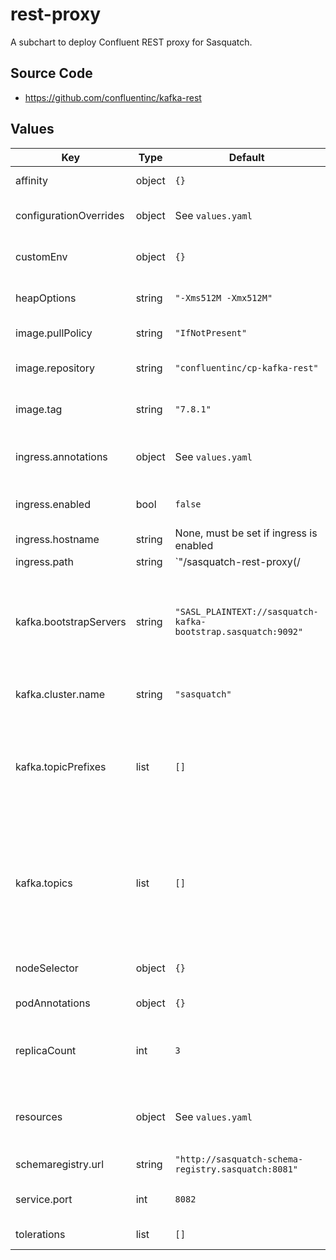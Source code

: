 # rest-proxy

A subchart to deploy Confluent REST proxy for Sasquatch.

## Source Code

* <https://github.com/confluentinc/kafka-rest>

## Values

| Key | Type | Default | Description |
|-----|------|---------|-------------|
| affinity | object | `{}` | Affinity configuration |
| configurationOverrides | object | See `values.yaml` | Kafka REST configuration options |
| customEnv | object | `{}` | Kafka REST additional env variables |
| heapOptions | string | `"-Xms512M -Xmx512M"` | Kafka REST proxy JVM Heap Option |
| image.pullPolicy | string | `"IfNotPresent"` | Image pull policy |
| image.repository | string | `"confluentinc/cp-kafka-rest"` | Kafka REST proxy image repository |
| image.tag | string | `"7.8.1"` | Kafka REST proxy image tag |
| ingress.annotations | object | See `values.yaml` | Additional annotations to add to the ingress |
| ingress.enabled | bool | `false` | Whether to enable the ingress |
| ingress.hostname | string | None, must be set if ingress is enabled | Ingress hostname |
| ingress.path | string | `"/sasquatch-rest-proxy(/|$)(.*)"` | Ingress path @default - `"/sasquatch-rest-proxy(/\|$)(.*)"` |
| kafka.bootstrapServers | string | `"SASL_PLAINTEXT://sasquatch-kafka-bootstrap.sasquatch:9092"` | Kafka bootstrap servers, use the internal listerner on port 9092 with SASL connection |
| kafka.cluster.name | string | `"sasquatch"` | Name of the Strimzi Kafka cluster. |
| kafka.topicPrefixes | list | `[]` | List of topic prefixes to use when exposing Kafka topics to the REST Proxy v2 API. |
| kafka.topics | list | `[]` | List of Kafka topics to create via Strimzi. Alternatively topics can be created using the REST Proxy v3 API. |
| nodeSelector | object | `{}` | Node selector configuration |
| podAnnotations | object | `{}` | Pod annotations |
| replicaCount | int | `3` | Number of Kafka REST proxy pods to run in the deployment |
| resources | object | See `values.yaml` | Kubernetes requests and limits for the Kafka REST proxy |
| schemaregistry.url | string | `"http://sasquatch-schema-registry.sasquatch:8081"` | Schema registry URL |
| service.port | int | `8082` | Kafka REST proxy service port |
| tolerations | list | `[]` | Tolerations configuration |
